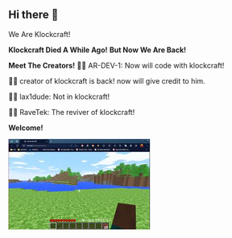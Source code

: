 ## Hi there 👋
We Are Klockcraft! 

**Klockcraft Died A While Ago!**
**But Now We Are Back!**

**Meet The Creators!**
👩‍💻 AR-DEV-1: Now will code with klockcraft!

👩‍💻 creator of klockcraft is back! now will give credit to him.

👩‍💻 lax1dude: Not in klockcraft!

👩‍💻 RaveTek: The reviver of klockcraft!

**Welcome!**




![0.30 demo](https://github.com/Klockcraft-Revived/.github/blob/main/profile/images.jpeg?raw=true)
